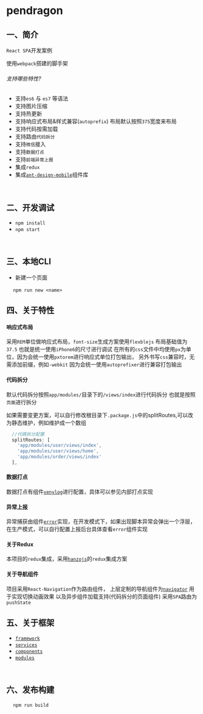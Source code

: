 # pendragon

## 一、简介

`React SPA`开发案例

使用`webpack`搭建的脚手架

###### 支持哪些特性?

- 支持`es6` 与 `es7` 等语法
- 支持图片压缩
- 支持热更新
- 支持响应式布局&样式兼容(`autoprefix`) 布局默认按照`375`宽度来布局
- 支持代码按需加载
- 支持路由`代码拆分`
- 支持`微信`接入
- 支持`数据打点`
- 支持`前端异常上报`
- 集成`redux`
- 集成[`ant-design-mobile`](https://github.com/ant-design/ant-design-mobile/)组件库

&#8195;

## 二、开发调试

- `npm install`
- `npm start`

&#8195;

## 三、本地CLI

- 新建一个页面

&#8195;  `npm run new <name>`

## 四、关于特性

#### 响应式布局

采用`REM`单位做响应式布局，`font-size`生成方案使用`flexblejs`
布局基础值为`37.5` 也就是统一使用`iPhone6`的尺寸进行调试
在所有的`css`文件中均使用`px`为单位，因为会统一使用`pxtorem`进行响应式单位打包输出，
另外书写`css`兼容时，无需添加前缀，例如`-webkit` 因为会统一使用`autoprefixer`进行兼容打包输出

#### 代码拆分

默认代码拆分按照`app/modules/`目录下的`/views/index`进行代码拆分 也就是按照`页面`进行拆分

如果需要变更方案，可以自行修改根目录下`.package.js`中的splitRoutes,可以改为静态维护，例如维护成一个数组

```js
  //代碼拆分配置
  splitRoutes: [
    'app/modules/user/views/index',
    'app/modules/user/views/home',
    'app/modules/order/views/index'
  ],
```

#### 数据打点

数据打点有组件[`venylog`](/app/components/venylog)进行配置，具体可以参见内部打点实现

#### 异常上报

异常捕获由组件[`error`](/app/components/error)实现，在开发模式下，如果出现脚本异常会弹出一个浮层，
在生产模式，可以自行配置上报后台具体查看`error`组件实现

#### 关于Redux

本项目的`redux`集成，采用[`hanzojs`](https://github.com/pamler/hanzojs)的`redux`集成方案

#### 关于导航组件

项目采用`React-Navigation`作为路由组件，
上层定制的导航组件为[`navigator`](/app/components/navigator) 用于实现切换动画效果
以及异步组件加载支持(代码拆分的页面组件) 采用`SPA`路由为`pushState`

## 五、关于框架

- [`framework`](/app/api/framework)
- [`services`](/app/api/services)
- [`components`](/app/components)
- [`modules`](/app/modules)

&#8195;

## 六、发布构建

&#8195;  `npm run build`
